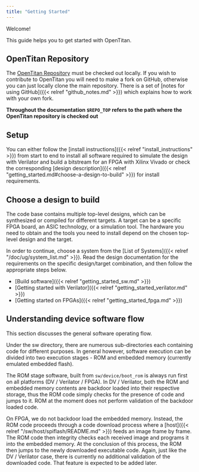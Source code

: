 ```yaml
---
title: "Getting Started"
---
```


Welcome!

This guide helps you to get started with OpenTitan.

## OpenTitan Repository

The [OpenTitan Repository](https://github.com/lowRISC/opentitan) must be checked out locally.
If you wish to contribute to OpenTitan you will need to make a fork on GitHub, otherwise you can just locally clone the main repository.
There is a set of [notes for using GitHub]({{< relref "github_notes.md" >}}) which explains how to work with your own fork.

**Throughout the documentation `$REPO_TOP` refers to the path where the OpenTitan repository is checked out**

## Setup

You can either follow the [install instructions]({{< relref "install_instructions" >}}) from start to end to install all software required to simulate the design with Verilator and build a bitstream for an FPGA with Xilinx Vivado or check the corresponding [design description]({{< relref "getting_started.md#choose-a-design-to-build" >}}) for install requirements.

## Choose a design to build

The code base contains multiple top-level designs, which can be synthesized or compiled for different targets.
A target can be a specific FPGA board, an ASIC technology, or a simulation tool.
The hardware you need to obtain and the tools you need to install depend on the chosen top-level design and the target.

In order to continue, choose a system from the [List of Systems]({{< relref "/doc/ug/system_list.md" >}}).
Read the design documentation for the requirements on the specific design/target combination, and then follow the appropriate steps below.

* [Build software]({{< relref "getting_started_sw.md" >}})
* [Getting started with Verilator]({{< relref "getting_started_verilator.md" >}})
* [Getting started on FPGAs]({{< relref "getting_started_fpga.md" >}})

## Understanding device software flow
This section discusses the general software operating flow.

Under the sw directory, there are numerous sub-directories each containing code for different purposes.
In general however, software execution can be divided into two execution stages - ROM and embedded memory (currently emulated embedded flash).

The ROM stage software, built from `sw/device/boot_rom` is always run first on all platforms (DV / Verilator / FPGA).
In DV / Verilator, both the ROM and embedded memory contents are backdoor loaded into their respective storage, thus the ROM code simply checks for the presence of code and jumps to it.
ROM at the moment does not perform validation of the backdoor loaded code.

On FPGA, we do not backdoor load the embedded memory.
Instead, the ROM code proceeds through a code download process where a [host]({{< relref "/sw/host/spiflash/README.md" >}}) feeds an image frame by frame.
The ROM code then integrity checks each received image and programs it into the embedded memory.
At the conclusion of this process, the ROM then jumps to the newly downloaded executable code.
Again, just like the DV / Verilator case, there is currently no additional validation of the downloaded code.
That feature is expected to be added later.
